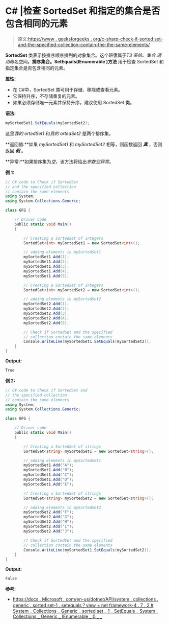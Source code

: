 # C# |检查 SortedSet 和指定的集合是否包含相同的元素

> 原文:[https://www . geeksforgeeks . org/c-sharp-check-if-sorted set-and-the-specified-collection-contain-the-the-same-elements/](https://www.geeksforgeeks.org/c-sharp-check-if-sortedset-and-the-specified-collection-contain-the-same-elements/)

**SortedSet** 类表示按排序顺序排列的对象集合。这个班隶属于*T3 系统。集合.通用*命名空间。**排序集合<t>。SetEquals(IEnumerable <t>)方法</t></t>** 用于检查 SortedSet 和指定集合是否包含相同的元素。

**属性:**

*   在 C#中，SortedSet 类可用于存储、移除或查看元素。
*   它保持升序，不存储重复的元素。
*   如果必须存储唯一元素并保持升序，建议使用 SortedSet 类。

**语法:**

```cs
mySortedSet1.SetEquals(mySortedSet2);

```

这里*我的 ortedSet1* 和*我的 ortedSet2* 是两个排序集。

**返回值:**如果 *mySortedSet1* 和 *mySortedSet2* 相等，则函数返回 ***真*** ，否则返回 ***假*** 。

**异常:**如果排序集为*空*，该方法将给出*参数空异常*。

**例 1:**

```cs
// C# code to Check if SortedSet
// and the specified collection
// contain the same elements
using System;
using System.Collections.Generic;

class GFG {

    // Driver code
    public static void Main()
    {

        // Creating a SortedSet of integers
        SortedSet<int> mySortedSet1 = new SortedSet<int>();

        // adding elements in mySortedSet1
        mySortedSet1.Add(1);
        mySortedSet1.Add(2);
        mySortedSet1.Add(3);
        mySortedSet1.Add(4);
        mySortedSet1.Add(5);

        // Creating a SortedSet of integers
        SortedSet<int> mySortedSet2 = new SortedSet<int>();

        // adding elements in mySortedSet2
        mySortedSet2.Add(1);
        mySortedSet2.Add(2);
        mySortedSet2.Add(3);
        mySortedSet2.Add(4);
        mySortedSet2.Add(5);

        // Check if SortedSet and the specified
        // collection contain the same elements
        Console.WriteLine(mySortedSet1.SetEquals(mySortedSet2));
    }
}
```

**Output:**

```cs
True

```

**例 2:**

```cs
// C# code to Check if SortedSet and
// the specified collection
// contain the same elements
using System;
using System.Collections.Generic;

class GFG {

    // Driver code
    public static void Main()
    {

        // Creating a SortedSet of strings
        SortedSet<string> mySortedSet1 = new SortedSet<string>();

        // adding elements in mySortedSet1
        mySortedSet1.Add("A");
        mySortedSet1.Add("B");
        mySortedSet1.Add("C");
        mySortedSet1.Add("D");
        mySortedSet1.Add("E");

        // Creating a SortedSet of strings
        SortedSet<string> mySortedSet2 = new SortedSet<string>();

        // adding elements in mySortedSet2
        mySortedSet2.Add("F");
        mySortedSet2.Add("G");
        mySortedSet2.Add("H");
        mySortedSet2.Add("I");
        mySortedSet2.Add("J");

        // Check if SortedSet and the specified
        // collection contain the same elements
        Console.WriteLine(mySortedSet1.SetEquals(mySortedSet2));
    }
}
```

**Output:**

```cs
False

```

**参考:**

*   [https://docs . Microsoft . com/en-us/dotnet/API/system . collections . generic . sorted set-1 . setequals？view = net framework-4 . 7 . 2 # System _ Collections _ Generic _ sorted set _ 1 _ SetEquals _ System _ Collections _ Generic _ IEnumerable _ 0 _ _](https://docs.microsoft.com/en-us/dotnet/api/system.collections.generic.sortedset-1.setequals?view=netframework-4.7.2#System_Collections_Generic_SortedSet_1_SetEquals_System_Collections_Generic_IEnumerable__0__)